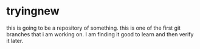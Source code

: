 # tryingnew
this is going to be a repository of something.
this is one of the first git branches that i am working on.
I am finding it good to learn and then verify it later.

